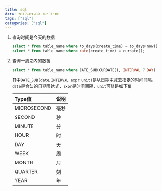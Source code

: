 ```yaml
---
title: sql
date: 2017-09-08 18:51:00
tags: ["sql"]
categories: ["sql"]
---
```


1. 查询时间是今天的数据
    ```sql
    select * from table_name where to_days(create_time) = to_days(now());
    select * from table_name where date(create_time) = curdate();
    ```
    <!-- more -->
2. 查询一周之内的数据
    ```sql
    select * from table_name where DATE_SUB(CURDATE(), INTERVAL 7 DAY) <= date(create_time);
    ```
    其中`DATE_SUB(date,INTERVAL expr unit)`是从日期中减去指定的时间间隔，`date`是合法的日期表达式，`expr`是时间间隔，`unit`可以是如下值

    Type值| 说明
    :-----|:--------
    MICROSECOND   | 毫秒
    SECOND        | 秒
    MINUTE        | 分 
    HOUR          | 时
    DAY           | 天
    WEEK          | 周
    MONTH         | 月
    QUARTER       | 刻
    YEAR          | 年
